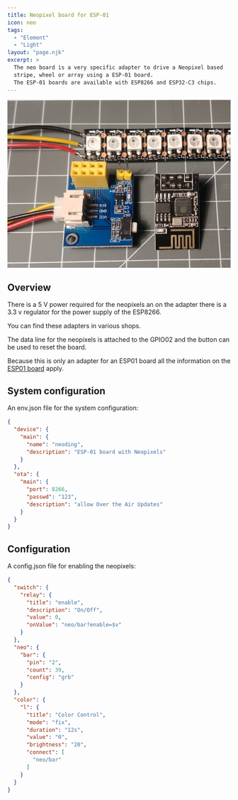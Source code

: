 ```yaml
---
title: Neopixel board for ESP-01
icon: neo
tags:
  - "Element"
  - "Light"
layout: "page.njk"
excerpt: >
  The neo board is a very specific adapter to drive a Neopixel based
  stripe, wheel or array using a ESP-01 board.
  The ESP-01 boards are available with ESP8266 and ESP32-C3 chips. 
---
```


![neopixel board](/boards/esp8266/neo.jpg)

## Overview

There is a 5 V power required for the neopixels an on the adapter there is a 3.3 v regulator for the power supply of the ESP8266.

You can find these adapters in various shops.

The data line for the neopixels is attached to the GPIO02 and the button can be used to reset the board.

Because this is only an adapter for an ESP01 board all the information on the [ESP01 board](/boards/esp8266/esp01.md) apply.


## System configuration

An env.json file for the system configuration:

``` json
{
  "device": {
    "main": {
      "name": "neoding",
      "description": "ESP-01 board with Neopixels"
    }
  },
  "ota": {
    "main": {
      "port": 8266,
      "passwd": "123",
      "description": "allow Over the Air Updates"
    }
  }
}
```

## Configuration

A config.json file for enabling the neopixels:

``` json
{
  "switch": {
    "relay": {
      "title": "enable",
      "description": "On/Off",
      "value": 0,
      "onValue": "neo/bar?enable=$v"
    }
  },
  "neo": {
    "bar": {
      "pin": "2",
      "count": 39,
      "config": "grb"
    }
  },
  "color": {
    "l": {
      "title": "Color Control",
      "mode": "fix",
      "duration": "12s",
      "value": "0",
      "brightness": "20",
      "connect": [
        "neo/bar"
      ]
    }
  }
}
```
